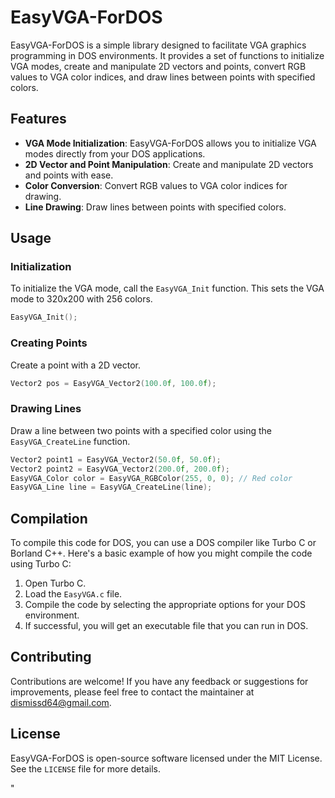 # EasyVGA-ForDOS

EasyVGA-ForDOS is a simple library designed to facilitate VGA graphics programming in DOS environments. It provides a set of functions to initialize VGA modes, create and manipulate 2D vectors and points, convert RGB values to VGA color indices, and draw lines between points with specified colors.

## Features

- **VGA Mode Initialization**: EasyVGA-ForDOS allows you to initialize VGA modes directly from your DOS applications.
- **2D Vector and Point Manipulation**: Create and manipulate 2D vectors and points with ease.
- **Color Conversion**: Convert RGB values to VGA color indices for drawing.
- **Line Drawing**: Draw lines between points with specified colors.

## Usage

### Initialization

To initialize the VGA mode, call the `EasyVGA_Init` function. This sets the VGA mode to 320x200 with 256 colors.

```c
EasyVGA_Init();
```

### Creating Points

Create a point with a 2D vector.

```c
Vector2 pos = EasyVGA_Vector2(100.0f, 100.0f);
```

### Drawing Lines

Draw a line between two points with a specified color using the `EasyVGA_CreateLine` function.

```c
Vector2 point1 = EasyVGA_Vector2(50.0f, 50.0f);
Vector2 point2 = EasyVGA_Vector2(200.0f, 200.0f);
EasyVGA_Color color = EasyVGA_RGBColor(255, 0, 0); // Red color
EasyVGA_Line line = EasyVGA_CreateLine(line);
```

## Compilation

To compile this code for DOS, you can use a DOS compiler like Turbo C or Borland C++. Here's a basic example of how you might compile the code using Turbo C:

1. Open Turbo C.
2. Load the `EasyVGA.c` file.
3. Compile the code by selecting the appropriate options for your DOS environment.
4. If successful, you will get an executable file that you can run in DOS.

## Contributing

Contributions are welcome! If you have any feedback or suggestions for improvements, please feel free to contact the maintainer at dismissd64@gmail.com.

## License

EasyVGA-ForDOS is open-source software licensed under the MIT License. See the `LICENSE` file for more details.

<!MakeEdit index="0" startLine="1" endLine="2" file="file:///home/user/Documents/EasyVGA%28ForDOS%29/README.md" type="replace" title="Update README.md" />"
